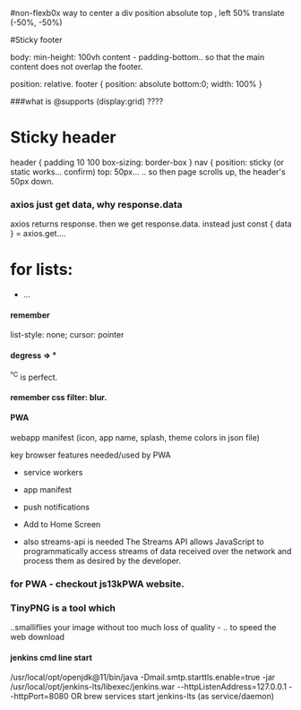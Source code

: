 #non-flexb0x way to center a div
  position absolute
  top , left 50%
  translate (-50%, -50%)

#Sticky footer

body: min-height: 100vh
content - padding-bottom.. so that the main content does not
  overlap the footer.

position: relative.
  footer {
    position: absolute
    bottom:0;
    width: 100%
}

###what is @supports (display:grid) ????

# Sticky header

header {
  padding 10 100
  box-sizing: border-box
}
nav {
  position: sticky (or static works... confirm)
  top: 50px...
 .. so then page scrolls up, the header's 50px down.

### axios just get data, why response.data
axios returns response.
then we get response.data.
instead just
const { data } = axios.get....

# for lists:
<nav><ul><li>...</nav>

#### remember
  list-style: none;
  cursor: pointer

#### degress => &deg;
<sup>&deg;C</sup> is perfect.

#### remember css filter: blur.


#### PWA
webapp manifest (icon, app name, splash, theme colors in json file)

key browser features needed/used by PWA
- service workers
- app manifest
- push notifications
- Add to Home Screen

- also streams-api is needed
The Streams API allows JavaScript to programmatically access streams of data received over the network and process them as desired by the developer.

### for PWA - checkout js13kPWA website.



### TinyPNG is a tool which
..smalliflies your image without too much loss of quality -  .. to speed the web download

#### jenkins cmd line start
/usr/local/opt/openjdk@11/bin/java -Dmail.smtp.starttls.enable=true -jar /usr/local/opt/jenkins-lts/libexec/jenkins.war --httpListenAddress=127.0.0.1 --httpPort=8080
 OR
 brew services start jenkins-lts (as service/daemon)

